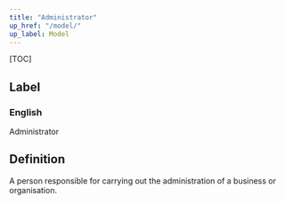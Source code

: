 ```yaml
---
title: "Administrator"
up_href: "/model/"
up_label: Model
---
```


[TOC]

## Label

### English
Administrator


## Definition
A person responsible for carrying out the administration of a business or organisation. 


    

